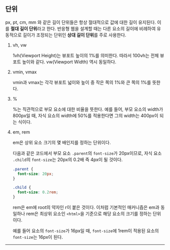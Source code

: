 ## 단위

px, pt, cm, mm 와 같은 길이 단위들은 항상 절대적으로 값에 대한 길이 유지된다. 이를 **절대 길이 단위**라고 한다. 반응형 웹을 설계할 때는 다른 요소의 길이에 비례하여 유동적으로 길이가 조정되는 단위인 **상대 길이 단위**를 주로 사용한다.

1. vh, vw

   1vh(Viewport Height)는 뷰포트 높이의 1%를 의미한다. 따라서 100vh는 전체 뷰포트 높이와 같다. vw(Viewport Width) 역시 동일하다.

2. vmin, vmax

   vmin과 vmax는 각각 뷰포트 넓이와 높이 중 작은 쪽의 1%와 큰 쪽의 1%를 뜻한다.

3. %

   %는 직관적으로 부모 요소에 대한 비율을 뜻한다. 예를 들어, 부모 요소의 width가 800px일 때, 자식 요쇼의 width에 50%를 적용한다면 그의 width는 400px이 되는 식이다.

4. em, rem

   em은 상위 요소 크기의 몇 배인지를 정하는 단위이다.

   다음과 같은 코드에서 부모 요소 `.parent`의 `font-size`가 20px이므로, 자식 요소 `.child`의 `font-size`는 20px의 0.2배 즉 4px이 될 것이다.

   ```css
   .parent {
     font-size: 20px;
   }

   .child {
     font-size: 0.2rem;
   }
   ```

   rem은 em에 root의 약자인 r이 붙은 것이다. 이처럼 기본적인 매커니즘은 em과 동일하나 rem은 최상위 요소인 `<html>`을 기준으로 해당 요소의 크기를 정하는 단위이다.

   예를 들어 <html> 요소의 `font-size`가 16px일 때, `font-size`에 1rem이 적용된 요소의 `font-size`는 16px이 된다.

---
